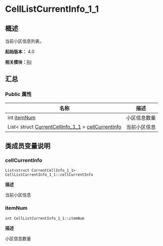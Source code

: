 # CellListCurrentInfo_1_1


## 概述

当前小区信息列表。

**起始版本：** 4.0

**相关模块：**[Ril](_ril_v11.md)


## 汇总


### Public 属性

| 名称 | 描述 | 
| -------- | -------- |
| int [itemNum](#itemnum) | 小区信息数量  | 
| List&lt; struct [CurrentCellInfo_1_1](_current_cell_info__1__1_v11.md) &gt; [cellCurrentInfo](#cellcurrentinfo) | 当前小区信息  | 


## 类成员变量说明


### cellCurrentInfo

```
List<struct CurrentCellInfo_1_1> CellListCurrentInfo_1_1::cellCurrentInfo
```
**描述**

当前小区信息


### itemNum

```
int CellListCurrentInfo_1_1::itemNum
```
**描述**

小区信息数量
